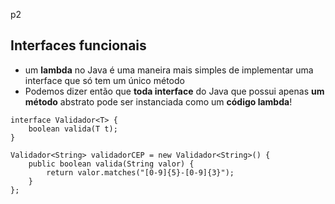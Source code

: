 p2

## Interfaces funcionais
- um **lambda** no Java é uma maneira mais simples de implementar uma interface que só tem um único método
- Podemos dizer então que **toda interface** do Java que possui apenas **um método** abstrato pode ser instanciada como um **código lambda**!

```
interface Validador<T> {
    boolean valida(T t);
}

Validador<String> validadorCEP = new Validador<String>() {
    public boolean valida(String valor) {
        return valor.matches("[0-9]{5}-[0-9]{3}");
    }
};
```